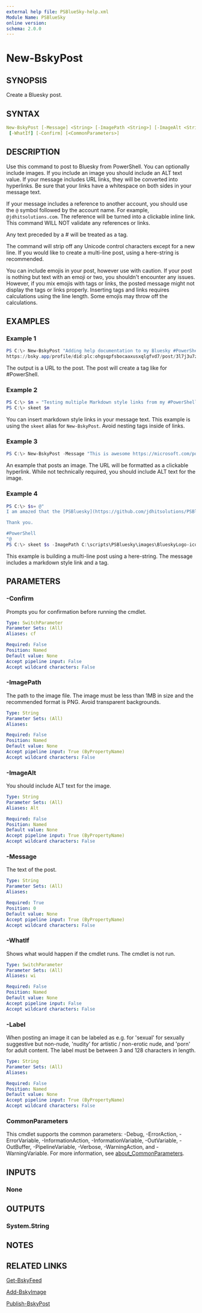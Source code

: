 ```yaml
---
external help file: PSBlueSky-help.xml
Module Name: PSBlueSky
online version:
schema: 2.0.0
---
```


# New-BskyPost

## SYNOPSIS

Create a Bluesky post.

## SYNTAX

```yaml
New-BskyPost [-Message] <String> [-ImagePath <String>] [-ImageAlt <String>] [-Label <String>]
 [-WhatIf] [-Confirm] [<CommonParameters>]
```

## DESCRIPTION

Use this command to post to Bluesky from PowerShell. You can optionally include images. If you include an image you should include an ALT text value. If your message includes URL links, they will be converted into hyperlinks. Be sure that your links have a whitespace on both sides in your message text.

If your message includes a reference to another account, you should use the `@` symbol followed by the account name. For example, `@jdhitsolutions.com`. The reference will be turned into a clickable inline link. This command WILL NOT validate any references or links.

Any text preceded by a # will be treated as a tag.

The command will strip off any Unicode control characters except for a new line. If you would like to create a multi-line post, using a here-string is recommended.

You can include emojis in your post, however use with caution. If your post is nothing but text with an emoji or two, you shouldn't encounter any issues. However, if you mix emojis with tags or links, the posted message might not display the tags or links properly. Inserting tags and links requires calculations using the line length. Some emojis may throw off the calculations.

## EXAMPLES

### Example 1

```powershell
PS C:\> New-BskyPost "Adding help documentation to my Bluesky #PowerShell module."
https://bsky.app/profile/did:plc:ohgsqpfsbocaaxusxqlgfvd7/post/3l7j3u7zu6n2w
```

The output is a URL to the post. The post will create a tag like for #PowerShell.

### Example 2

```powershell
PS C:\> $m = "Testing multiple Markdown style links from my #PowerShell [PSBluesky module](https://github.com/jdhitsolutions/PSBluesky) which you can find on the [PowerShell Gallery](https://www.powershellgallery.com/packages/PSBlueSky/0.6.0)"
PS C:\> skeet $m
```

You can insert markdown style links in your message text. This example is using the `skeet` alias for `New-BskyPost`. Avoid nesting tags inside of links.

### Example 3

```powershell
PS C:\> New-BskyPost -Message "This is awesome https://microsoft.com/powershell" -ImagePath c:\images\awesome.jpg -ImageAlt "Awesomeness"
```

An example that posts an image. The URL will be formatted as a clickable hyperlink. While not technically required, you should include ALT text for the image.

### Example 4

```powershell
PS C:\> $s= @"
I am amazed that the [PSBluesky](https://github.com/jdhitsolutions/PSBluesky) module has almost 7K downloads. I started throwing things together only three months ago.

Thank you.

#PowerShell
"@
PS C:\> skeet $s -ImagePath C:\scripts\PSBluesky\images\BlueskyLogo-icon.png -ImageAlt "Bluesky logo"
```

This example is building a multi-line post using a here-string. The message includes a markdown style link and a tag.

## PARAMETERS

### -Confirm

Prompts you for confirmation before running the cmdlet.

```yaml
Type: SwitchParameter
Parameter Sets: (All)
Aliases: cf

Required: False
Position: Named
Default value: None
Accept pipeline input: False
Accept wildcard characters: False
```

### -ImagePath

The path to the image file. The image must be less than 1MB in size and the recommended format is PNG. Avoid transparent backgrounds.

```yaml
Type: String
Parameter Sets: (All)
Aliases:

Required: False
Position: Named
Default value: None
Accept pipeline input: True (ByPropertyName)
Accept wildcard characters: False
```

### -ImageAlt

You should include ALT text for the image.

```yaml
Type: String
Parameter Sets: (All)
Aliases: Alt

Required: False
Position: Named
Default value: None
Accept pipeline input: True (ByPropertyName)
Accept wildcard characters: False
```

### -Message

The text of the post.

```yaml
Type: String
Parameter Sets: (All)
Aliases:

Required: True
Position: 0
Default value: None
Accept pipeline input: True (ByPropertyName)
Accept wildcard characters: False
```

### -WhatIf

Shows what would happen if the cmdlet runs.
The cmdlet is not run.

```yaml
Type: SwitchParameter
Parameter Sets: (All)
Aliases: wi

Required: False
Position: Named
Default value: None
Accept pipeline input: False
Accept wildcard characters: False
```

### -Label

When posting an image it can be labeled as e.g. for 'sexual' for sexually suggestive but non-nude, 'nudity' for artistic / non-erotic nude, and 'porn' for adult content. The label must be between 3 and 128 characters in length.

```yaml
Type: String
Parameter Sets: (All)
Aliases:

Required: False
Position: Named
Default value: None
Accept pipeline input: True (ByPropertyName)
Accept wildcard characters: False
```

### CommonParameters

This cmdlet supports the common parameters: -Debug, -ErrorAction, -ErrorVariable, -InformationAction, -InformationVariable, -OutVariable, -OutBuffer, -PipelineVariable, -Verbose, -WarningAction, and -WarningVariable. For more information, see [about_CommonParameters](http://go.microsoft.com/fwlink/?LinkID=113216).

## INPUTS

### None

## OUTPUTS

### System.String

## NOTES

## RELATED LINKS

[Get-BskyFeed](Get-BskyFeed.md)

[Add-BskyImage](Add-BskyImage.md)

[Publish-BskyPost](Publish-BskyPost.md)

